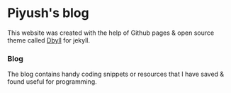 Piyush's blog
=====

This website was created with the help of Github pages & open source theme called [Dbyll](https://github.com/dbtek/dbyll) for jekyll.


### Blog

The blog contains handy coding snippets or resources that I have saved & found useful for programming.

